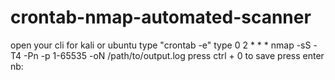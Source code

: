 # crontab-nmap-automated-scanner
open your cli for kali or ubuntu
type "crontab -e"
type
0 2 * * * nmap -sS -T4 -Pn -p 1-65535 <target ip> -oN /path/to/output.log
press ctrl + 0 to save 
press enter
nb:


